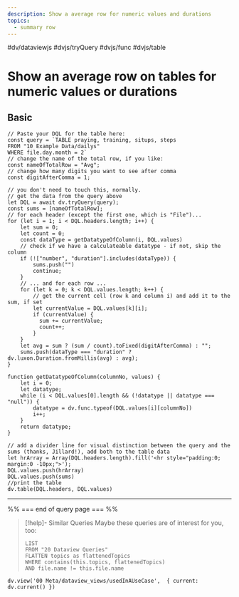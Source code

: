 ```yaml
---
description: Show a average row for numeric values and durations
topics:
  - summary row
---
```

 #dv/dataviewjs #dvjs/tryQuery #dvjs/func #dvjs/table

# Show an average row on tables for numeric values or durations

## Basic 

```dataviewjs
// Paste your DQL for the table here:
const query = `TABLE praying, training, situps, steps
FROM "10 Example Data/dailys"
WHERE file.day.month = 2`
// change the name of the total row, if you like:
const nameOfTotalRow = "Avg";
// change how many digits you want to see after comma
const digitAfterComma = 1;

// you don't need to touch this, normally.
// get the data from the query above
let DQL = await dv.tryQuery(query);
const sums = [nameOfTotalRow];
// for each header (except the first one, which is "File")...
for (let i = 1; i < DQL.headers.length; i++) {
	let sum = 0;
	let count = 0;
	const dataType = getDatatypeOfColumn(i, DQL.values)
	// check if we have a calculateable datatype - if not, skip the column
	if (!["number", "duration"].includes(dataType)) {
		sums.push("")
		continue;
	}
    // ... and for each row ...
	for (let k = 0; k < DQL.values.length; k++) {
		// get the current cell (row k and column i) and add it to the sum, if set
		let currentValue = DQL.values[k][i];
		if (currentValue) {
		  sum += currentValue;
		  count++;
	    }
	}
	let avg = sum ? (sum / count).toFixed(digitAfterComma) : "";
	sums.push(dataType === "duration" ? dv.luxon.Duration.fromMillis(avg) : avg);
}

function getDatatypeOfColumn(columnNo, values) {
	let i = 0;
	let datatype;
	while (i < DQL.values[0].length && (!datatype || datatype === "null")) {
		datatype = dv.func.typeof(DQL.values[i][columnNo])
		i++;
	}
	return datatype;
}

// add a divider line for visual distinction between the query and the sums (thanks, Jillard!), add both to the table data
let hrArray = Array(DQL.headers.length).fill('<hr style="padding:0; margin:0 -10px;">');
DQL.values.push(hrArray)
DQL.values.push(sums)
//print the table
dv.table(DQL.headers, DQL.values)
```

---
%% === end of query page === %%
> [!help]- Similar Queries
> Maybe these queries are of interest for you, too:
> ```dataview
> LIST
> FROM "20 Dataview Queries"
> FLATTEN topics as flattenedTopics
> WHERE contains(this.topics, flattenedTopics)
> AND file.name != this.file.name
> ```

```dataviewjs
dv.view('00 Meta/dataview_views/usedInAUseCase',  { current: dv.current() })
```
